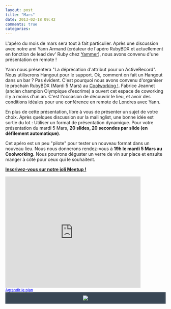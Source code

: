 ```yaml
---
layout: post
title: "Mars"
date: 2013-02-18 09:42
comments: true
categories: 
---
```


L'apéro du mois de mars sera tout à fait particulier. Après une discussion avec notre ami Yann Armand (créateur de l'apéro RubyBDX et actuellement en fonction de lead dev' Ruby chez [Yammer](https://www.yammer.com/)), nous avons convenu d'une présentation en remote !  
  
Yann nous présentera "La déprécation d'attribut pour un ActiveRecord". Nous utiliserons Hangout pour le support. Ok, comment on fait un Hangout dans un bar ? Pas évident. C'est pourquoi nous avons convenu d'organiser le prochain RubyBDX (Mardi 5 Mars) au [Coolworking !](http://www.coolworking.fr/). Fabrice Jeannet (ancien champion Olympique d'escrime) a ouvert cet espace de coworking il y a moins d'un an. C'est l'occasion de découvrir le lieu, et avoir des conditions idéales pour une conférence en remote de Londres avec Yann.  
  
En plus de cette présentation, libre à vous de présenter un sujet de votre choix. Après quelques discussion sur la mailinglist, une bonne idée est sortie du lot : Utiliser un format de présentation dynamique. Pour votre présentation du mardi 5 Mars, **20 slides, 20 secondes par slide (en défilement automatique)**.

Cet apéro est un peu "pilote" pour tester un nouveau format dans un nouveau lieu. Nous nous donnerons rendez-vous à **19h le mardi 5 Mars au Coolworking.** Nous pourrons déguster un verre de vin sur place et ensuite manger à côté pour ceux qui le souhaitent.

**[Inscrivez-vous sur notre joli Meetup !](http://www.meetup.com/rubybdx/events/105130362/)**

<iframe width="425" height="350" frameborder="0" scrolling="no" marginheight="0" marginwidth="0" src="https://maps.google.fr/maps?f=q&amp;source=s_q&amp;hl=fr&amp;geocode=&amp;q=19+Rue+Esprit+des+Lois,+Bordeaux&amp;aq=3&amp;oq=19+rue+es&amp;sll=44.0718,-0.175781&amp;sspn=8.871521,19.248047&amp;ie=UTF8&amp;hq=&amp;hnear=19+Rue+Esprit+des+Lois,+33000+Bordeaux,+Gironde,+Aquitaine&amp;t=m&amp;view=map&amp;ll=44.843116,-0.572875&amp;spn=0.018318,0.038366&amp;z=14&amp;output=embed"></iframe><br /><small><a href="https://maps.google.fr/maps?f=q&amp;source=embed&amp;hl=fr&amp;geocode=&amp;q=19+Rue+Esprit+des+Lois,+Bordeaux&amp;aq=3&amp;oq=19+rue+es&amp;sll=44.0718,-0.175781&amp;sspn=8.871521,19.248047&amp;ie=UTF8&amp;hq=&amp;hnear=19+Rue+Esprit+des+Lois,+33000+Bordeaux,+Gironde,+Aquitaine&amp;t=m&amp;view=map&amp;ll=44.843116,-0.572875&amp;spn=0.018318,0.038366&amp;z=14" style="color:#0000FF;text-align:left">Agrandir le plan</a></small>

<div style="background:#394755; text-align:center; padding: 10px;">
<a href="http://www.coolworking.fr/">
<img style="border: 0;" src="http://www.coolworking.fr/assets/img/logo-horizontal-fr-dark-354x63.png"/></a>
</div>
